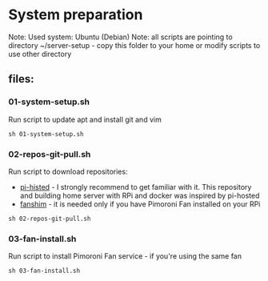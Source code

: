 # System preparation
Note: Used system: Ubuntu (Debian)
Note: all scripts are pointing to directory ~/server-setup - copy this folder to your home or modify scripts to use other directory

## files:

### 01-system-setup.sh 
Run script to update apt and install git and vim
```
sh 01-system-setup.sh
```

### 02-repos-git-pull.sh
Run script to download repositories:
* [pi-histed](https://github.com/novaspirit/pi-hosted) - I strongly recommend to get familiar with it. This repository and building home server with RPi and docker was inspired by pi-hosted
* [fanshim](https://learn.pimoroni.com/article/getting-started-with-fan-shim) - it is needed only if you have Pimoroni Fan installed on your RPi

```
sh 02-repos-git-pull.sh
```

### 03-fan-install.sh
Run script to install Pimoroni Fan service - if you're using the same fan

```
sh 03-fan-install.sh
```
